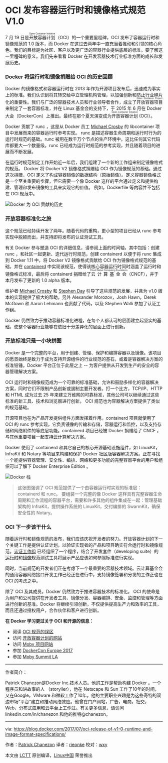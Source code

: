 OCI 发布容器运行时和镜像格式规范 V1.0
============================================================

7 月 19 日是<ruby>开放容器计划<rt>Open Container Initiative</rt></ruby>（OCI）的一个重要里程碑，OCI 发布了容器运行时和镜像规范的 1.0 版本，而 Docker 在这过去两年中一直充当着推动和引领的核心角色。我们的目标是为社区、客户以及更广泛的容器行业提供底层的标准。要了解这一里程碑的意义，我们先来看看 Docker 在开发容器技术行业标准方面的成长和发展历史。

### Docker 将运行时和镜像捐赠给 OCI 的历史回顾

Docker 的镜像格式和容器运行时在 2013 年作为开源项目发布后，迅速成为事实上的标准。我们认识到将其转交给中立管理机构管理，以加强创新和防止行业碎片化的重要性。我们与广泛的容器技术人员和行业领导者合作，成立了<ruby>开放容器项目<rt>Open Container Project</rt></ruby>来制定了一套容器标准，并在 Linux 基金会的支持下，于 2015 年 6 月在 Docker 大会（DockerCon）上推出。最终在那个夏天演变成为<ruby>开放容器计划<rt>Open Container Initiative</rt></ruby> (OCI）。

Docker 贡献了 runc ，这是从 Docker 员工 [Michael Crosby][17] 的 libcontainer 项目中发展而来的容器运行时参考实现。 runc 是描述容器生命周期和运行时行为的运行时规范的基础。runc 被用在数千万个节点的生产环境中，这比任何其它代码库都要大一个数量级。runc 已经成为运行时规范的参考实现，并且随着项目的进展而不断发展。

在运行时规范制定工作开始近一年后，我们组建了一个新的工作组来制定镜像格式的规范。 Docker 将 Docker V2 镜像格式捐赠给 OCI 作为镜像规范的基础。通过这次捐赠，OCI 定义了构成容器镜像的数据结构（原始镜像）。定义容器镜像格式是一个至关重要的步骤，但它需要一个像 Docker 这样的平台通过定义和提供构建、管理和发布镜像的工具来实现它的价值。 例如，Dockerfile 等内容并不包括在 OCI 规范中。

![Docker 为 OCI 贡献的历史](https://i2.wp.com/blog.docker.com/wp-content/uploads/OCI.png?resize=938%2C1491&ssl=1)

### 开放容器标准化之旅

这个规范已经持续开发了两年。随着代码的重构，更小型的项目已经从 runc 参考实现中脱颖而出，并支持即将发布的认证测试工具。

有关 Docker 参与塑造 OCI 的详细信息，请参阅上面的时间轴，其中包括：创建 runc ，和社区一起更新、迭代运行时规范，创建 containerd 以便于将 runc 集成到 Docker 1.11 中，将 Docker V2 镜像格式贡献给 OCI 作为镜像格式规范的基础，并在 [containerd][18] 中实现该规范，使得该核心容器运行时同时涵盖了运行时和镜像格式标准，最后将 containerd 捐赠给了<ruby>云计算基金会<rt>Cloud Native Computing Foundation</rt></ruby>（CNCF），并于本月发布了更新的 1.0 alpha 版本。

维护者 [Michael Crosby][19] 和 [Stephen Day][20] 引导了这些规范的发展，并且为 v1.0 版本的实现提供了极大的帮助，另外 Alexander Morozov，Josh Hawn，Derek McGown 和 Aaron Lehmann 也贡献了代码，以及 Stephen Walli 参加了认证工作组。

Docker 仍然致力于推动容器标准化进程，在每个人都认可的层面建立起坚实的基础，使整个容器行业能够在依旧十分差异化的层面上进行创新。

### 开放标准只是一小块拼图

Docker 是一个完整的平台，用于创建、管理、保护和编排容器以及镜像。该项目的愿景始终是致力于成为支持开源组件的行业规范的基石，或着是容器解决方案的校准铅锤。Docker 平台正位于此层之上 -- 为客户提供从开发到生产的安全的容器管理解决方案。

OCI 运行时和镜像规范成为一个可靠的标准基础，允许和鼓励多样化的容器解决方案，同时它们不限制产品创新或遏制主要开发者。打一个比方，TCP/IP、HTTP 和 HTML 成为过去 25 年来建立万维网的可靠标准，其他公司可以继续通过这些标准的新工具、技术和浏览器进行创新。 OCI 规范也为容器解决方案提供了类似的规范基础。

开源项目也在为产品开发提供组件方面发挥着作用。containerd 项目就使用了 OCI 的 runc 参考实现，它负责镜像的传输和存储，容器运行和监控，以及支持存储和网络附件的等底层功能。containerd 项目已经被 Docker 捐赠给了 CNCF ，与其他重要项目一起支持云计算解决方案。

Docker 使用了 containerd 和其它自己的核心开源基础设施组件，如 LinuxKit，InfraKit 和 Notary 等项目来构建和保护 Docker 社区版容器解决方案。正在寻找一个能提供容器管理、安全性、编排、网络和更多功能的完整容器平台的用户和组织可以了解下 Docker Enterprise Edition 。

![Docker 栈](https://i0.wp.com/blog.docker.com/wp-content/uploads/243938a0-856b-4a7f-90ca-2452a69a385c-1.jpg?resize=1019%2C511&ssl=1)

> 这张图强调了 OCI 规范提供了一个由容器运行时实现的标准层：containerd 和 runc。 要组装一个完整的像 Docker 这样具有完整容器生命周期和工作流程的容器平台，需要和许多其他的组件集成在一起：管理基础架构的 InfraKit，提供操作系统的 LinuxKit，交付编排的 SwarmKit，确保安全性的 Notary。

### OCI 下一步该干什么

随着运行时和镜像规范的发布，我们应该庆祝开发者的努力。开放容器计划的下一个关键工作是提供认证计划，以验证实现者的产品和项目确实符合运行时和镜像规范。[认证工作组][21] 已经组织了一个程序，结合了开发套件（developing suite）的[运行时][22]和[镜像][23]规范测试工具将展示产品应该如何参照标准进行实现。

同时，当前规范的开发者们正在考虑下一个最重要的容器技术领域。云计算基金会的通用容器网络接口开发工作已经正在进行中，支持镜像签署和分发的工作正也在 OCI 的考虑之中。

除了 OCI 及其成员，Docker 仍然致力于推进容器技术的标准化。 OCI 的使命是为用户和公司提供在开发者工具、镜像分发、容器编排、安全、监控和管理等方面进行创新的基准。Docker 将继续引领创新，不仅提供提高生产力和效率的工具，而且还通过授权用户，合作伙伴和客户进行创新。

**在 Docker 学习更过关于 OCI 和开源的信息：**

*   阅读 [OCI 规范的误区][1]
*   访问 [开放容器计划的网站][2]
*   访问 [Moby 项目网站][3]
*   参加 [DockerCon Europe 2017][4]
*   参加 [Moby Summit LA][5]

--------------------------------------------------------------------------------

作者简介：

Patrick Chanezon是Docker Inc.技术人员。他的工作是帮助构建 Docker 。一个程序员和讲故事的人 （storyller），他在 Netscape 和 Sun 工作了10年的时间，又在Google，VMware 和微软工作了10年。他的主要职业兴趣是为这些奇特的双边市场“平台”建立和推动网络效应。他曾在门户网站，广告，电商，社交，Web，分布式应用和云平台上工作过。有关更多信息，请访问 linkedin.com/in/chanezon 和他的推特@chanezon。

------

via: https://blog.docker.com/2017/07/oci-release-of-v1-0-runtime-and-image-format-specifications/

作者：[Patrick Chanezon][a]
译者：[rieonke](https://github.com/rieonke)
校对：[wxy](https://github.com/wxy)

本文由 [LCTT](https://github.com/LCTT/TranslateProject) 原创编译，[Linux中国](https://linux.cn/) 荣誉推出

[a]:https://blog.docker.com/author/chanezon/
[1]:https://linux.cn/article-8763-1.html
[2]:https://www.opencontainers.org/join
[3]:http://mobyproject.org/
[4]:https://europe-2017.dockercon.com/
[5]:https://www.eventbrite.com/e/moby-summit-los-angeles-tickets-35930560273
[6]:https://blog.docker.com/author/chanezon/
[7]:https://blog.docker.com/tag/cncf/
[8]:https://blog.docker.com/tag/containerd/
[9]:https://blog.docker.com/tag/containers/
[10]:https://blog.docker.com/tag/docker/
[11]:https://blog.docker.com/tag/docker-image-format/
[12]:https://blog.docker.com/tag/docker-runtime/
[13]:https://blog.docker.com/tag/infrakit/
[14]:https://blog.docker.com/tag/linux-foundation/
[15]:https://blog.docker.com/tag/oci/
[16]:https://blog.docker.com/tag/open-containers/
[17]:https://github.com/crosbymichael
[18]:https://containerd.io/
[19]:https://github.com/crosbymichael
[20]:https://github.com/stevvooe
[21]:https://github.com/opencontainers/certification
[22]:https://github.com/opencontainers/runtime-tools
[23]:https://github.com/opencontainers/image-tools
